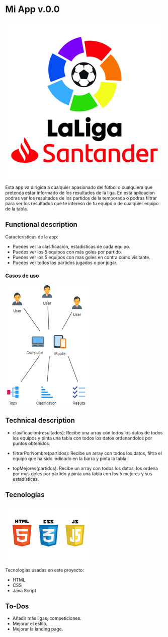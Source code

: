 # Mi App v.0.0
![logo App](img\laliga-santander-v-1200x1200.jpg)

Esta app va dirigida a cualquier apasionado del fútbol o cualquiera que pretenda estar informado de los resultados de la liga. En esta aplicacion podras ver los resultados de los partidos de la temporada o podras filtrar para ver los resultados que te interesn de tu equipo o de cualquier equipo de la tabla.

## Functional description
Características de la app:
- Puedes ver la clasificación, estadisticas de cada equipo.
- Puedes ver los 5 equipos con más goles por partido.
- Puedes ver los 5 equipos con mas goles en contra como visitante.
- Puedes ver todos los partidos jugados o por jugar.

### Casos de uso 

![casos de uso](img\diagrama.png)


## Technical description

- clasificacion(resultados): Recibe una array con todos los datos de todos los equipos y pinta una tabla con todos los datos ordenandolos por puntos obtenidos.

- filtrarPorNombre(partidos): Recibe un array con todos los datos, filtra el equipo que ha sido indicado en la barra y pinta la tabla.

- topMejores(partidos): Recibe un array con todos los datos, los ordena por mas goles por partido y pinta una tabla con los 5 mejores y sus estadísticas.

## Tecnologías

![Tecnologias usadas](img\tecnologias.png)

Tecnologias usadas en este proyecto:
- HTML
- CSS
- Java Script

## To-Dos

- Añadir más ligas, competiciones.
- Mejorar el estilo.
- Mejorar la landing page.